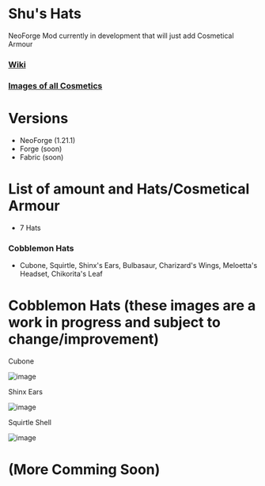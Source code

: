 # Shu's Hats
NeoForge Mod currently in development that will just add Cosmetical Armour
### [Wiki](https://github.com/TheShute/Shus-Hats/wiki/Recipe)
### [Images of all Cosmetics](https://github.com/TheShute/Shus-Hats/tree/main/Hats)



# Versions 
- NeoForge (1.21.1)
- Forge (soon)
- Fabric (soon)


# List of amount and Hats/Cosmetical Armour 
- 7 Hats

### Cobblemon Hats
- Cubone, Squirtle, Shinx's Ears, Bulbasaur, Charizard's Wings, Meloetta's Headset, Chikorita's Leaf


# Cobblemon Hats (these images are a work in progress and subject to change/improvement)
Cubone

![image](https://github.com/user-attachments/assets/12aaea4f-8fab-4a5a-a34e-6c3c15a96740)


Shinx Ears

![image](https://github.com/user-attachments/assets/0c56a627-947c-4632-97cb-6a857aef3e25)


Squirtle Shell

![image](https://github.com/user-attachments/assets/27bb4dcc-6885-4ee5-a483-84167896e49b)



# (More Comming Soon)
